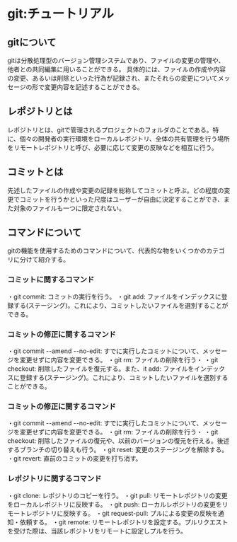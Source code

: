 # git:チュートリアル

## gitについて
gitは分散処理型のバージョン管理システムであり、ファイルの変更の管理や、他者との共同編集に用いることができる。
具体的には、ファイルの作成や内容の変更、あるいは削除といった行為が記録され、またそれらの変更についてメッセージの形で変更内容を記述することができる。

## レポジトリとは
レポジトリとは、gitで管理されるプロジェクトのフォルダのことである。特に、個々の開発者の実行環境をローカルレポジトリ、全体の共有管理を行う場所をリモートレポジトリと呼び、必要に応じて変更の反映などを相互に行う。

## コミットとは
先述したファイルの作成や変更の記録を総称してコミットと呼ぶ。どの程度の変更でコミットを行うかといった尺度はユーザーが自由に決定することができ、また対象のファイルも一つに限定されない。

## コマンドについて
gitの機能を使用するためのコマンドについて、代表的な物をいくつかのカテゴリに分けて紹介する。

### コミットに関するコマンド
・git commit: コミットの実行を行う。
・git add: ファイルをインデックスに登録する(ステージング)。これにより、コミットしたいファイルを選別することができる。

### コミットの修正に関するコマンド
・git commit --amend --no-edit: すでに実行したコミットについて、メッセージを変更せずに内容を変更できる。
・git rm: ファイルの削除を行う・
・git checkout: 削除したファイルを復元する。また、it add: ファイルをインデックスに登録する(ステージング)。これにより、コミットしたいファイルを選別することができる。

### コミットの修正に関するコマンド
・git commit --amend --no-edit: すでに実行したコミットについて、メッセージを変更せずに内容を変更できる。
・git rm: ファイルの削除を行う・
・git checkout: 削除したファイルの復元や、以前のバージョンの復元を行える。後述するブランチの切り替えも行う。
・git reset: 変更のステージングを解除する。
・git revert: 直前のコミットの変更を打ち消す。

### レポジトリに関するコマンド
・git clone: レポジトリのコピーを行う。
・git pull: リモートレポジトリの変更をローカルレポジトリに反映する。
・git push: ローカルレポジトリの変更をリモートレポジトリに反映する。
・git request-pull: プルによる変更の反映を通知・依頼する。
・git remote: リモートレポジトリを設定する。プルリクエストを受けた際は、当該レポジトリをリモートに設定しプルを行う。
